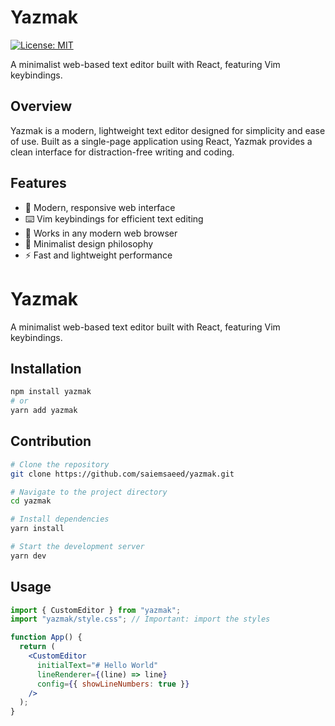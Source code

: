 # Yazmak

[![License: MIT](https://img.shields.io/badge/License-MIT-blue.svg)](https://opensource.org/licenses/MIT)

A minimalist web-based text editor built with React, featuring Vim keybindings.

## Overview

Yazmak is a modern, lightweight text editor designed for simplicity and ease of use. Built as a single-page application using React, Yazmak provides a clean interface for distraction-free writing and coding.

## Features

- 🚀 Modern, responsive web interface
- ⌨️ Vim keybindings for efficient text editing
- 📱 Works in any modern web browser
- 🎨 Minimalist design philosophy
- ⚡ Fast and lightweight performance

# Yazmak

A minimalist web-based text editor built with React, featuring Vim keybindings.

## Installation

```bash
npm install yazmak
# or
yarn add yazmak
```

## Contribution

```bash
# Clone the repository
git clone https://github.com/saiemsaeed/yazmak.git

# Navigate to the project directory
cd yazmak

# Install dependencies
yarn install

# Start the development server
yarn dev
```

## Usage

```jsx
import { CustomEditor } from "yazmak";
import "yazmak/style.css"; // Important: import the styles

function App() {
  return (
    <CustomEditor
      initialText="# Hello World"
      lineRenderer={(line) => line}
      config={{ showLineNumbers: true }}
    />
  );
}
```
